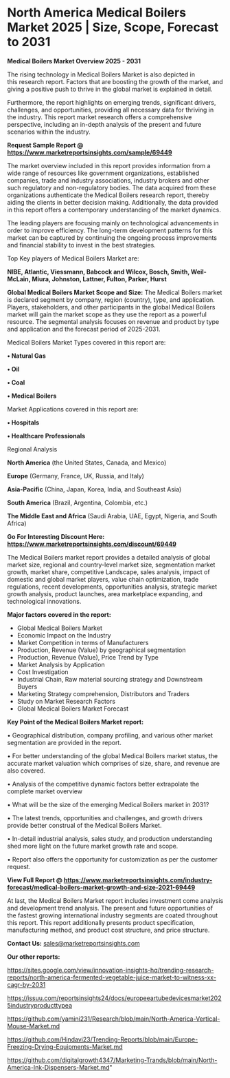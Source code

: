 # North America Medical Boilers Market 2025 | Size, Scope, Forecast to 2031

<Strong> Medical Boilers Market Overview 2025 - 2031</strong>

The rising technology in Medical Boilers Market is also depicted in this research report. Factors that are boosting the growth of the market, and giving a positive push to thrive in the global market is explained in detail.

Furthermore, the report highlights on emerging trends, significant drivers, challenges, and opportunities, providing all necessary data for thriving in the industry. This report market research offers a comprehensive perspective, including an in-depth analysis of the present and future scenarios within the industry.

<strong>Request Sample Report @ <a href=https://www.marketreportsinsights.com/sample/69449>https://www.marketreportsinsights.com/sample/69449</a></strong>

The market overview included in this report provides information from a wide range of resources like government organizations, established companies, trade and industry associations, industry brokers and other such regulatory and non-regulatory bodies. The data acquired from these organizations authenticate the Medical Boilers research report, thereby aiding the clients in better decision making. Additionally, the data provided in this report offers a contemporary understanding of the market dynamics.

The leading players are focusing mainly on technological advancements in order to improve efficiency. The long-term development patterns for this market can be captured by continuing the ongoing process improvements and financial stability to invest in the best strategies.

Top Key players of Medical Boilers Market are:

<strong>NIBE, Atlantic, Viessmann, Babcock and Wilcox, Bosch, Smith, Weil-McLain, Miura, Johnston, Lattner, Fulton, Parker, Hurst</strong>

<strong><b>Global Medical Boilers Market Scope and Size:</b></strong>
The Medical Boilers market is declared segment by company, region (country), type, and application. Players, stakeholders, and other participants in the global Medical Boilers market will gain the market scope as they use the report as a powerful resource. The segmental analysis focuses on revenue and product by type and application and the forecast period of 2025-2031.

Medical Boilers Market Types covered in this report are:

<strong>• Natural Gas

• Oil

• Coal

• Medical Boilers</strong>

Market Applications covered in this report are:

<strong>• Hospitals

• Healthcare Professionals</strong> 

Regional Analysis

<strong>North America</strong> (the United States, Canada, and Mexico)

<strong>Europe</strong> (Germany, France, UK, Russia, and Italy)

<strong>Asia-Pacific</strong> (China, Japan, Korea, India, and Southeast Asia)

<strong>South America</strong> (Brazil, Argentina, Colombia, etc.)

<strong>The Middle East and Africa</strong> (Saudi Arabia, UAE, Egypt, Nigeria, and South Africa)

<strong>Go For Interesting Discount Here: <a href=https://www.marketreportsinsights.com/discount/69449>https://www.marketreportsinsights.com/discount/69449</a></strong>

The Medical Boilers market report provides a detailed analysis of global market size, regional and country-level market size, segmentation market growth, market share, competitive Landscape, sales analysis, impact of domestic and global market players, value chain optimization, trade regulations, recent developments, opportunities analysis, strategic market growth analysis, product launches, area marketplace expanding, and technological innovations.

<strong><b>Major factors covered in the report:</b></strong>
<ul>
  <li>Global Medical Boilers Market </li>
  <li>Economic Impact on the Industry</li>
  <li>Market Competition in terms of Manufacturers</li>
  <li>Production, Revenue (Value) by geographical segmentation</li>
  <li>Production, Revenue (Value), Price Trend by Type</li>
  <li>Market Analysis by Application</li>
  <li>Cost Investigation</li>
  <li>Industrial Chain, Raw material sourcing strategy and Downstream Buyers</li>
  <li>Marketing Strategy comprehension, Distributors and Traders</li>
  <li>Study on Market Research Factors</li>
  <li>Global Medical Boilers Market Forecast</li>
</ul>

<strong><b>Key Point of the Medical Boilers Market report:</b></strong>

• Geographical distribution, company profiling, and various other market segmentation are provided in the report.

• For better understanding of the global Medical Boilers market status, the accurate market valuation which comprises of size, share, and revenue are also covered.

• Analysis of the competitive dynamic factors better extrapolate the complete market overview

• What will be the size of the emerging Medical Boilers market in 2031?

• The latest trends, opportunities and challenges, and growth drivers provide better construal of the Medical Boilers Market.

• In-detail industrial analysis, sales study, and production understanding shed more light on the future market growth rate and scope.

• Report also offers the opportunity for customization as per the customer request.

<strong><b>View Full Report @ <a href=https://www.marketreportsinsights.com/industry-forecast/medical-boilers-market-growth-and-size-2021-69449>https://www.marketreportsinsights.com/industry-forecast/medical-boilers-market-growth-and-size-2021-69449</a></b></strong>


At last, the Medical Boilers Market report includes investment come analysis and development trend analysis. The present and future opportunities of the fastest growing international industry segments are coated throughout this report. This report additionally presents product specification, manufacturing method, and product cost structure, and price structure.

<strong>Contact Us:</strong>
sales@marketreportsinsights.com

<strong>Our other reports:</strong>

<a href=https://sites.google.com/view/innovation-insights-hq/trending-research-reports/north-america-fermented-vegetable-juice-market-to-witness-xx-cagr-by-2031>https://sites.google.com/view/innovation-insights-hq/trending-research-reports/north-america-fermented-vegetable-juice-market-to-witness-xx-cagr-by-2031</a>

<a href=https://issuu.com/reportsinsights24/docs/europeeartubedevicesmarket2025industryproducttypea>https://issuu.com/reportsinsights24/docs/europeeartubedevicesmarket2025industryproducttypea</a>

<a href=https://github.com/yamini231/Research/blob/main/North-America-Vertical-Mouse-Market.md>https://github.com/yamini231/Research/blob/main/North-America-Vertical-Mouse-Market.md</a>

<a href=https://github.com/Hindavi23/Trending-Reports/blob/main/Europe-Freezing-Drying-Equipments-Market.md>https://github.com/Hindavi23/Trending-Reports/blob/main/Europe-Freezing-Drying-Equipments-Market.md</a>

<a href=https://github.com/digitalgrowth4347/Marketing-Trands/blob/main/North-America-Ink-Dispensers-Market.md>https://github.com/digitalgrowth4347/Marketing-Trands/blob/main/North-America-Ink-Dispensers-Market.md</a>"
